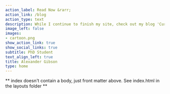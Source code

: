 ```yaml
---
action_label: Read Now &rarr;
action_link: /blog
action_type: text
description: While I continue to finish my site, check out my blog 'Curiosity Chronicles'!
image_left: false
images:
- cartoon.png
show_action_link: true
show_social_links: true
subtitle: PhD Student
text_align_left: true
title: Alexander Gibson
type: home
---
```


** index doesn't contain a body, just front matter above.
See index.html in the layouts folder **
